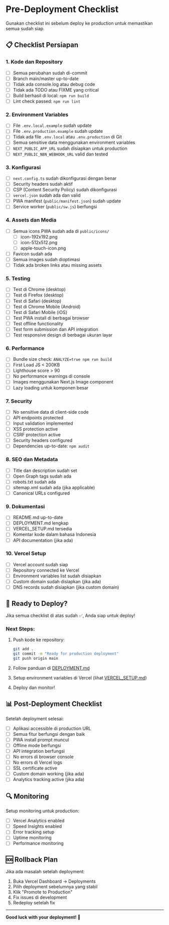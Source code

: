 # Pre-Deployment Checklist

Gunakan checklist ini sebelum deploy ke production untuk memastikan semua sudah siap.

## 📋 Checklist Persiapan

### 1. Kode dan Repository

- [ ] Semua perubahan sudah di-commit
- [ ] Branch main/master up-to-date
- [ ] Tidak ada console.log atau debug code
- [ ] Tidak ada TODO atau FIXME yang critical
- [ ] Build berhasil di local: `npm run build`
- [ ] Lint check passed: `npm run lint`

### 2. Environment Variables

- [ ] File `.env.local.example` sudah update
- [ ] File `.env.production.example` sudah update
- [ ] Tidak ada file `.env.local` atau `.env.production` di Git
- [ ] Semua sensitive data menggunakan environment variables
- [ ] `NEXT_PUBLIC_APP_URL` sudah disiapkan untuk production
- [ ] `NEXT_PUBLIC_N8N_WEBHOOK_URL` valid dan tested

### 3. Konfigurasi

- [ ] `next.config.ts` sudah dikonfigurasi dengan benar
- [ ] Security headers sudah aktif
- [ ] CSP (Content Security Policy) sudah dikonfigurasi
- [ ] `vercel.json` sudah ada dan valid
- [ ] PWA manifest (`public/manifest.json`) sudah update
- [ ] Service worker (`public/sw.js`) berfungsi

### 4. Assets dan Media

- [ ] Semua icons PWA sudah ada di `public/icons/`
  - [ ] icon-192x192.png
  - [ ] icon-512x512.png
  - [ ] apple-touch-icon.png
- [ ] Favicon sudah ada
- [ ] Semua images sudah dioptimasi
- [ ] Tidak ada broken links atau missing assets

### 5. Testing

- [ ] Test di Chrome (desktop)
- [ ] Test di Firefox (desktop)
- [ ] Test di Safari (desktop)
- [ ] Test di Chrome Mobile (Android)
- [ ] Test di Safari Mobile (iOS)
- [ ] Test PWA install di berbagai browser
- [ ] Test offline functionality
- [ ] Test form submission dan API integration
- [ ] Test responsive design di berbagai ukuran layar

### 6. Performance

- [ ] Bundle size check: `ANALYZE=true npm run build`
- [ ] First Load JS < 200KB
- [ ] Lighthouse score > 90
- [ ] No performance warnings di console
- [ ] Images menggunakan Next.js Image component
- [ ] Lazy loading untuk komponen besar

### 7. Security

- [ ] No sensitive data di client-side code
- [ ] API endpoints protected
- [ ] Input validation implemented
- [ ] XSS protection active
- [ ] CSRF protection active
- [ ] Security headers configured
- [ ] Dependencies up-to-date: `npm audit`

### 8. SEO dan Metadata

- [ ] Title dan description sudah set
- [ ] Open Graph tags sudah ada
- [ ] robots.txt sudah ada
- [ ] sitemap.xml sudah ada (jika applicable)
- [ ] Canonical URLs configured

### 9. Dokumentasi

- [ ] README.md up-to-date
- [ ] DEPLOYMENT.md lengkap
- [ ] VERCEL_SETUP.md tersedia
- [ ] Komentar kode dalam bahasa Indonesia
- [ ] API documentation (jika ada)

### 10. Vercel Setup

- [ ] Vercel account sudah siap
- [ ] Repository connected ke Vercel
- [ ] Environment variables list sudah disiapkan
- [ ] Custom domain sudah disiapkan (jika ada)
- [ ] DNS records sudah disiapkan (jika custom domain)

## 🚀 Ready to Deploy?

Jika semua checklist di atas sudah ✅, Anda siap untuk deploy!

### Next Steps:

1. Push kode ke repository:
   ```bash
   git add .
   git commit -m "Ready for production deployment"
   git push origin main
   ```

2. Follow panduan di [DEPLOYMENT.md](./DEPLOYMENT.md)

3. Setup environment variables di Vercel (lihat [VERCEL_SETUP.md](./VERCEL_SETUP.md))

4. Deploy dan monitor!

## 📊 Post-Deployment Checklist

Setelah deployment selesai:

- [ ] Aplikasi accessible di production URL
- [ ] Semua fitur berfungsi dengan baik
- [ ] PWA install prompt muncul
- [ ] Offline mode berfungsi
- [ ] API integration berfungsi
- [ ] No errors di browser console
- [ ] No errors di Vercel logs
- [ ] SSL certificate active
- [ ] Custom domain working (jika ada)
- [ ] Analytics tracking active (jika ada)

## 🔍 Monitoring

Setup monitoring untuk production:

- [ ] Vercel Analytics enabled
- [ ] Speed Insights enabled
- [ ] Error tracking setup
- [ ] Uptime monitoring
- [ ] Performance monitoring

## 🆘 Rollback Plan

Jika ada masalah setelah deployment:

1. Buka Vercel Dashboard → Deployments
2. Pilih deployment sebelumnya yang stabil
3. Klik "Promote to Production"
4. Fix issues di development
5. Redeploy setelah fix

---

**Good luck with your deployment! 🚀**

